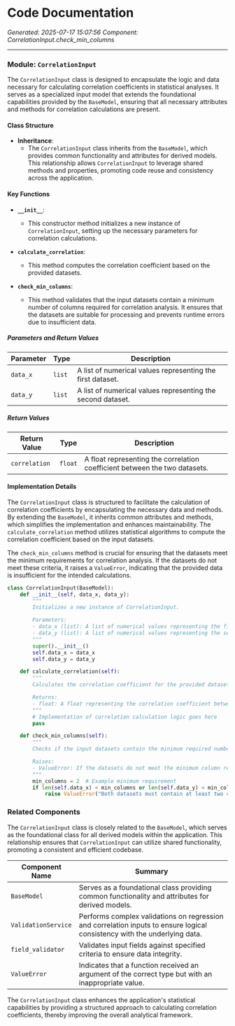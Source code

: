 # Code Documentation

*Generated: 2025-07-17 15:07:56*
*Component: CorrelationInput.check_min_columns*

---

### Module: `CorrelationInput`

The `CorrelationInput` class is designed to encapsulate the logic and data necessary for calculating correlation coefficients in statistical analyses. It serves as a specialized input model that extends the foundational capabilities provided by the `BaseModel`, ensuring that all necessary attributes and methods for correlation calculations are present.

#### Class Structure

- **Inheritance**: 
  - The `CorrelationInput` class inherits from the `BaseModel`, which provides common functionality and attributes for derived models. This relationship allows `CorrelationInput` to leverage shared methods and properties, promoting code reuse and consistency across the application.

#### Key Functions

- **`__init__`**: 
  - This constructor method initializes a new instance of `CorrelationInput`, setting up the necessary parameters for correlation calculations.

- **`calculate_correlation`**: 
  - This method computes the correlation coefficient based on the provided datasets.

- **`check_min_columns`**: 
  - This method validates that the input datasets contain a minimum number of columns required for correlation analysis. It ensures that the datasets are suitable for processing and prevents runtime errors due to insufficient data.

##### Parameters and Return Values

| Parameter          | Type       | Description                                                  |
|--------------------|------------|--------------------------------------------------------------|
| `data_x`          | `list`     | A list of numerical values representing the first dataset.   |
| `data_y`          | `list`     | A list of numerical values representing the second dataset.  |

##### Return Values

| Return Value       | Type       | Description                                                  |
|--------------------|------------|--------------------------------------------------------------|
| `correlation`      | `float`    | A float representing the correlation coefficient between the two datasets. |

#### Implementation Details

The `CorrelationInput` class is structured to facilitate the calculation of correlation coefficients by encapsulating the necessary data and methods. By extending the `BaseModel`, it inherits common attributes and methods, which simplifies the implementation and enhances maintainability. The `calculate_correlation` method utilizes statistical algorithms to compute the correlation coefficient based on the input datasets.

The `check_min_columns` method is crucial for ensuring that the datasets meet the minimum requirements for correlation analysis. If the datasets do not meet these criteria, it raises a `ValueError`, indicating that the provided data is insufficient for the intended calculations.

```python
class CorrelationInput(BaseModel):
    def __init__(self, data_x, data_y):
        """
        Initializes a new instance of CorrelationInput.

        Parameters:
        - data_x (list): A list of numerical values representing the first dataset.
        - data_y (list): A list of numerical values representing the second dataset.
        """
        super().__init__()
        self.data_x = data_x
        self.data_y = data_y

    def calculate_correlation(self):
        """
        Calculates the correlation coefficient for the provided datasets.

        Returns:
        - float: A float representing the correlation coefficient between the two datasets.
        """
        # Implementation of correlation calculation logic goes here
        pass

    def check_min_columns(self):
        """
        Checks if the input datasets contain the minimum required number of columns for correlation analysis.

        Raises:
        - ValueError: If the datasets do not meet the minimum column requirement.
        """
        min_columns = 2  # Example minimum requirement
        if len(self.data_x) < min_columns or len(self.data_y) < min_columns:
            raise ValueError("Both datasets must contain at least two columns.")
```

### Related Components

The `CorrelationInput` class is closely related to the `BaseModel`, which serves as the foundational class for all derived models within the application. This relationship ensures that `CorrelationInput` can utilize shared functionality, promoting a consistent and efficient codebase.

| Component Name               | Summary                                                                                     |
|------------------------------|---------------------------------------------------------------------------------------------|
| `BaseModel`                  | Serves as a foundational class providing common functionality and attributes for derived models. |
| `ValidationService`          | Performs complex validations on regression and correlation inputs to ensure logical consistency with the underlying data. |
| `field_validator`            | Validates input fields against specified criteria to ensure data integrity.                 |
| `ValueError`                 | Indicates that a function received an argument of the correct type but with an inappropriate value. |

The `CorrelationInput` class enhances the application's statistical capabilities by providing a structured approach to calculating correlation coefficients, thereby improving the overall analytical framework.